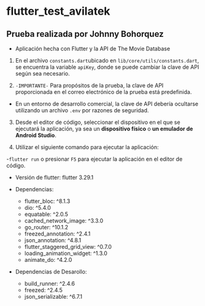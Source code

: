 # flutter_test_avilatek
## Prueba realizada por Johnny Bohorquez

- Aplicación hecha con Flutter y la API de The Movie Database

1. En el archivo ```constants.dart```ubicado en ```lib/core/utils/constants.dart```, 
se encuentra la variable ```apiKey```, donde se puede cambiar la clave de API según sea necesario.

2. ```-IMPORTANTE-```  Para propósitos de la prueba, la clave de API proporcionada en el correo electrónico de la prueba está predefinida.
- En un entorno de desarrollo comercial, la clave de API debería ocultarse utilizando un archivo ```.env``` por razones de seguridad.

3. Desde el editor de código, seleccionar el dispositivo en el que se ejecutará la aplicación, ya sea un **dispositivo físico** o **un emulador de Android Studio**.

4. Utilizar el siguiente comando para ejecutar la aplicación:

 -```flutter run``` o presionar ```F5``` para ejecutar la aplicación en el editor de código.


- Versión de flutter: flutter 3.29.1

- Dependencias:
  - flutter_bloc: ^8.1.3
  - dio: ^5.4.0
  - equatable: ^2.0.5
  - cached_network_image: ^3.3.0
  - go_router: ^10.1.2
  - freezed_annotation: ^2.4.1
  - json_annotation: ^4.8.1
  - flutter_staggered_grid_view: ^0.7.0
  - loading_animation_widget: ^1.3.0
  - animate_do: ^4.2.0

- Dependencias de Desarollo:
  - build_runner: ^2.4.6
  - freezed: ^2.4.5
  - json_serializable: ^6.7.1

